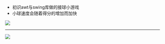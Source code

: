 * 初识awt与swing库做的接球小游戏
* 小球速度会随着得分的增加而加快

![](https://pic.imgdb.cn/item/621a24fe2ab3f51d91ab0bbd.png)
***
![](https://pic.imgdb.cn/item/621a25542ab3f51d91abe3fd.png)
